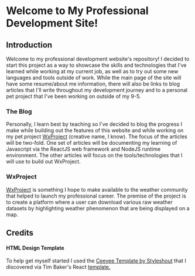 # Welcome to My Professional Development Site!     

## Introduction
Welcome to my professional development website's repository! I decided to start this project as a way to showcase the skills and technologies that I've learned while working at my current job, as well as to try out some new languages and tools outside of work. While the main page of the site will have some resume/about me information, there will also be links to blog articles that I'll write throughout my development journey and to a personal pet project that I've been working on outside of my 9-5. 

### The Blog
Personally, I learn best by teaching so I've decided to blog the progress I make while building out the features of this website and while working on my pet project <a href="https://github.com/kurtispinkney/WxProject">WxProject</a> (creative name, I know). The focus of the articles will be two-fold. One set of articles will be documenting my learning of Javascript via the ReactJS web framework and NodeJS runtime environment. The other articles will focus on the tools/technologies that I will use to build out WxProject. 

### WxProject
<a href="https://github.com/kurtispinkney/WxProject">WxProject</a> is something I hope to make available to the weather community that helped to launch my professional career. The premise of the project is to create a platform where a user can download various raw weather datasets by highlighting weather phenomenon that are being displayed on a map. 

## Credits
#### HTML Design Template
To help get myself started I used the
<a href="https://www.styleshout.com/free-templates/ceevee/">Ceevee Template by Styleshout</a>
that I
discovered via Tim Baker's React <a href="https://github.com/tbakerx/react-resume-template">template.</a>

